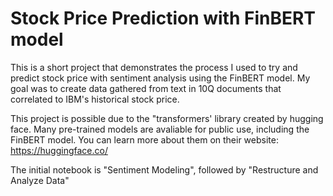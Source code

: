 # Stock Price Prediction with FinBERT model
This is a short project that demonstrates the process I used to try and predict stock price with sentiment analysis using the FinBERT model. My goal was to create data gathered from text in 10Q documents that correlated to IBM's historical stock price.

This project is possible due to the "transformers' library created by hugging face. Many pre-trained models are avaliable for public use, including the FinBERT model. You can learn more about them on their website: https://huggingface.co/

The initial notebook is "Sentiment Modeling", followed by "Restructure and Analyze Data"
